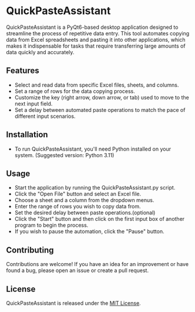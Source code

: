 # QuickPasteAssistant

QuickPasteAssistant is a PyQt6-based desktop application designed to streamline the process of repetitive data entry. This tool automates copying data from Excel spreadsheets and pasting it into other applications, which makes it indispensable for tasks that require transferring large amounts of data quickly and accurately.

## Features

- Select and read data from specific Excel files, sheets, and columns.
- Set a range of rows for the data copying process.
- Customize the key (right arrow, down arrow, or tab) used to move to the next input field.
- Set a delay between automated paste operations to match the pace of different input scenarios.

## Installation

- To run QuickPasteAssistant, you'll need Python installed on your system. (Suggested version: Python 3.11)

## Usage
- Start the application by running the QuickPasteAssistant.py script.
- Click the "Open File" button and select an Excel file.
- Choose a sheet and a column from the dropdown menus.
- Enter the range of rows you wish to copy data from.
- Set the desired delay between paste operations.(optional)
- Click the "Start" button and then click on the first input box of another program to begin the process.
- If you wish to pause the automation, click the "Pause" button.


## Contributing
Contributions are welcome! If you have an idea for an improvement or have found a bug, please open an issue or create a pull request.

## License
QuickPasteAssistant is released under the [MIT License](https://www.mit-license.org/).

